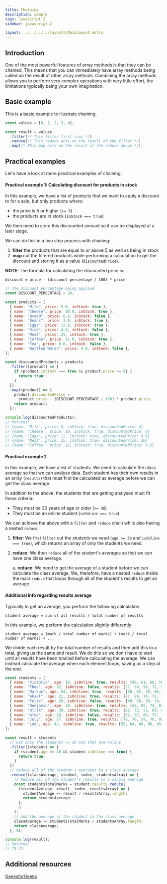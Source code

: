 ```yaml
---
title: Chaining
description: sample
tags: JavaScript 2
sidebar: javascript-2

layout: ../../../../layouts/MainLayout.astro
---
```


## Introduction

One of the most powerful features of array methods is that they can be chained. This means that you can immediately have array methods being called on the result of other array methods. Combining the array methods allows you to perform very complex operations with very little effort, the limitations typically being your own imagination.

## Basic example

This is a basic example to illustrate chaining.

```js
const values = [0, 1, 2, 3, 4];

const result = values
  .filter(/* This filter first runs */)
  .reduce(/* This reduce acts on the result of the filter */)
  .map(/* This map acts on the result of the reduce above */);
```

## Practical examples

Let's have a look at more practical examples of chaining.

#### Practical example 1: Calculating discount for products in stock

In this example, we have a list of products that we want to apply a discount to for a sale, but only products where:

- the price is 5 or higher (`>= 5`)
- the products are in stock (`inStock === true`)

We then need to store this discounted amount so it can be displayed at a later stage.

We can do this in a two step process with chaining:

1. **filter** the products that are equal to or above 5 as well as being in stock
2. **map** out the filtered products while performing a calculation to get the discount and storing it as a value (`discountedPrice`).

**NOTE**: The formula for calculating the discounted price is:

`discount = price - (discount percentage / 100) * price`

```js
// The discount percentage being applied
const DISCOUNT_PERCENTAGE = 20;

const products = [
  { name: "Milk", price: 5.0, inStock: true },
  { name: "Cheese", price: 10.0, inStock: true },
  { name: "Bread", price: 8.0, inStock: false },
  { name: "Beans", price: 3.0, inStock: true },
  { name: "Eggs", price: 12.0, inStock: true },
  { name: "Rice", price: 4.0, inStock: false },
  { name: "Meat", price: 25, inStock: true },
  { name: "Coffee", price: 12.0, inStock: true },
  { name: "Tea", price: 8.0, inStock: false },
  { name: "Bottled Water", price: 4.0, inStock: false },
];

const discountedProducts = products
  .filter((product) => {
    if (product.inStock === true && product.price >= 5) {
      return true;
    }
  })
  .map((product) => {
    product.discountedPrice =
      product.price - (DISCOUNT_PERCENTAGE / 100) * product.price;
    return product;
  });

console.log(discountedProducts);
// Returns:
// {name: 'Milk', price: 5, inStock: true, discountedPrice: 4}
// {name: 'Cheese', price: 10, inStock: true, discountedPrice: 8}
// {name: 'Eggs', price: 12, inStock: true, discountedPrice: 9.6}
// {name: 'Meat', price: 25, inStock: true, discountedPrice: 20}
// {name: 'Coffee', price: 12, inStock: true, discountedPrice: 9.6}
```

#### Practical example 2

In this example, we have a list of students. We need to calculate the class average so that we can analyse data. Each student has their own results in an array (`results`) that must first be calculated as average before we can get the class average.

In addition to the above, the students that are getting analysed must fit these criteria:

- They must be 30 years of age or older (`>= 30`)
- They must be an online student (`isOnline === true`)

We can achieve the above with a `filter` and `reduce` chain while also having a nested `reduce`:

1. **filter**: We first `filter` out the students we need (`age >= 30` and `isOnline === true`), which returns an array of only the students we need.
2. **reduce**: We then `reduce` all of the student's averages so that we can have one class average.

   a. **reduce**: We need to get the average of a student before we can calculate the class average. We, therefore, have a nested `reduce` inside the main `reduce` that loops through all of the student's results to get an average.

#### Additional info regarding results average

Typically to get an average, you perform the following calculation:

`student average = sum of all results / total number of results`

In this example, we perform the calculation slightly differently:

`student average = (mark / total number of marks) + (mark / total number of marks) + ...`

We divide each result by the total number of results and then add this to a total, giving us the same end result. We do this so we don’t have to wait until all results have been totalled before calculating the average. We can instead calculate the average when each element loops, saving us a step at the end.

```js
const students = [
  { name: "Victoria", age: 19, isOnline: true, results: [80, 61, 66, 50, 91] },
  { name: "Theo", age: 32, isOnline: false, results: [57, 99, 96, 72, 96] },
  { name: "Markus", age: 54, isOnline: true, results: [50, 92, 70, 66, 90] },
  { name: "Aksel", age: 21, isOnline: true, results: [77, 86, 70, 71, 75] },
  { name: "Felix", age: 29, isOnline: false, results: [99, 76, 59, 74, 68] },
  { name: "Benjamin", age: 48, isOnline: true, results: [65, 85, 74, 83, 54] },
  { name: "Ulrik", age: 39, isOnline: true, results: [92, 72, 55, 69, 58] },
  { name: "Alma", age: 28, isOnline: false, results: [92, 91, 66, 77, 71] },
  { name: "July", age: 37, isOnline: true, results: [78, 70, 59, 76, 95] },
  { name: "Leo", age: 42, isOnline: true, results: [55, 64, 88, 88, 95] },
];

const result = students
  // Get only the students >= 30 and that are online
  .filter((student) => {
    if (student.age >= 30 && student.isOnline === true) {
      return true;
    }
  })
  // Reduce all of the student's averages to a class average
  .reduce((classAverage, student, index, studentsArray) => {
    // Reduce all of the student's results to a single average
    const studentsTotalMarks = student.results.reduce(
      (studentAverage, result, index, resultsArray) => {
        studentAverage += result / resultsArray.length;
        return studentAverage;
      },
      0
    );
    // Add the average of the student to the class average
    classAverage += studentsTotalMarks / studentsArray.length;
    return classAverage;
  }, 0);

console.log(result);
// Returns:
// 73.72
```

## Additional resources

[GeeksforGeeks](https://www.geeksforgeeks.org/chaining-of-array-methods-in-javascript/)

